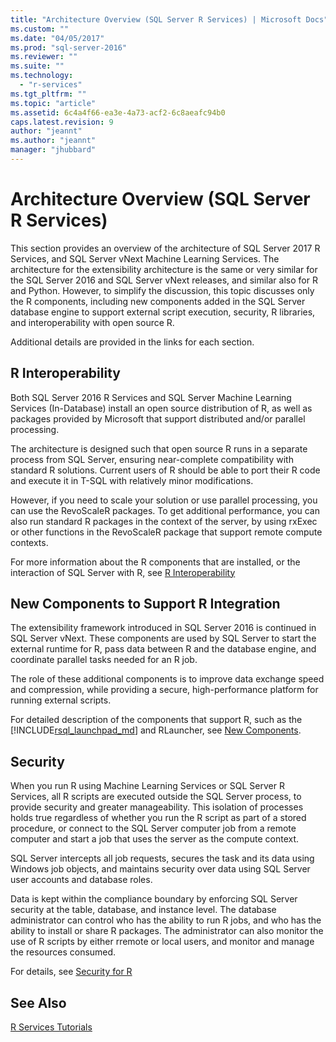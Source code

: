 ```yaml
---
title: "Architecture Overview (SQL Server R Services) | Microsoft Docs"
ms.custom: ""
ms.date: "04/05/2017"
ms.prod: "sql-server-2016"
ms.reviewer: ""
ms.suite: ""
ms.technology: 
  - "r-services"
ms.tgt_pltfrm: ""
ms.topic: "article"
ms.assetid: 6c4a4f66-ea3e-4a73-acf2-6c8aeafc94b0
caps.latest.revision: 9
author: "jeannt"
ms.author: "jeannt"
manager: "jhubbard"
---
```

# Architecture Overview (SQL Server R Services)

This section provides an overview of the architecture of SQL Server 2017 R Services, and SQL Server vNext Machine Learning Services. The architecture for the extensibility architecture is the same or very similar for the SQL Server 2016 and SQL Server vNext releases, and similar also for R and Python. However, to simplify the discussion, this topic discusses only the R components, including new components added in the SQL Server database engine to support external script execution, security, R libraries, and interoperability with open source R.

Additional details are provided in the links for each section.

## R Interoperability

Both SQL Server 2016 R Services and SQL Server Machine Learning Services (In-Database) install an open source distribution of R, as well as packages provided by Microsoft that support distributed and/or parallel processing. 

The architecture is designed such that open source R runs in a separate process from SQL Server, ensuring near-complete compatibility with standard R solutions. Current users of R should be able to port their R code and execute it in T-SQL with relatively minor modifications. 

However, if you need to scale your solution or use parallel processing, you can use the RevoScaleR packages. To get additional performance, you can also run standard R packages in the context of the server, by using rxExec or other functions in the RevoScaleR package that support remote compute contexts.

For more information about the R components that are installed, or the interaction of SQL Server with R, see [R Interoperability](../../advanced-analytics/r-services/r-interoperability-in-sql-server.md)

## New Components to Support R Integration

The extensibility framework introduced in SQL Server 2016 is continued in SQL Server vNext. These components are used by SQL Server to start the external runtime for R, pass data between R and the database engine, and coordinate parallel tasks needed for an R job.

The role of these additional components is to improve data exchange speed and compression, while providing a secure, high-performance platform for running external scripts.

For detailed description of the components that support R, such as the [!INCLUDE[rsql_launchpad_md](../../includes/rsql-launchpad-md.md)] and RLauncher, see [New Components](../../advanced-analytics/python/new-components-in-sql-server-to-support-r.md).

## Security

When you run R using Machine Learning Services or SQL Server R Services, all R scripts are executed outside the SQL Server process, to provide security and greater manageability. This isolation of processes holds true regardless of whether you run the R script as part of a stored procedure, or connect to the SQL Server computer job from a remote computer and start a job that uses the server as the compute context. 

SQL Server intercepts all job requests, secures the task and its data using Windows job objects, and maintains security over data using SQL Server user accounts and database roles. 

Data is kept within the compliance boundary by enforcing SQL Server security at the table, database, and instance level. The database administrator can control who has the ability to run R jobs, and who has the ability to install or share R packages. The administrator can also monitor the use of R scripts by either rremote or  local users, and monitor and manage the resources consumed.

For details, see [Security for R](../../advanced-analytics/python/security-overview-sql-server-r.md)



## See Also
[R Services Tutorials](../../advanced-analytics/r-services/sql-server-r-services-tutorials.md)

